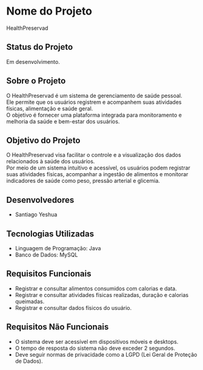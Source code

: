 # Nome do Projeto

HealthPreservad

## Status do Projeto

Em desenvolvimento.

## Sobre o Projeto

 O HealthPreservad é um sistema de gerenciamento de saúde pessoal.<br> 
 Ele permite que os usuários registrem e acompanhem suas atividades físicas, alimentação e saúde geral.<br> 
 O objetivo é fornecer uma plataforma integrada para monitoramento e melhoria da saúde e bem-estar dos usuários.

## Objetivo do Projeto

 O HealthPreservad visa facilitar o controle e a visualização dos dados relacionados à saúde dos usuários.<br> 
 Por meio de um sistema intuitivo e acessível, os usuários podem registrar suas atividades físicas, acompanhar a ingestão de alimentos e monitorar indicadores de saúde como peso, pressão arterial e glicemia.
 
## Desenvolvedores

- Santiago Yeshua
 
## Tecnologias Utilizadas

- Linguagem de Programação: Java
- Banco de Dados: MySQL

## Requisitos Funcionais

- Registrar e consultar alimentos consumidos com calorias e data.
- Registrar e consultar atividades físicas realizadas, duração e calorias queimadas.
- Registrar e consultar dados físicos do usuário.

## Requisitos Não Funcionais

- O sistema deve ser acessível em dispositivos móveis e desktops.
- O tempo de resposta do sistema não deve exceder 2 segundos.
- Deve seguir normas de privacidade como a LGPD (Lei Geral de Proteção de Dados).
